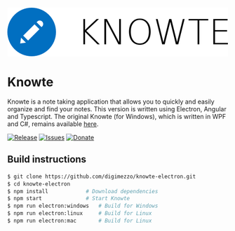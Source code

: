 ![Knowte](Knowte.full.png)

# Knowte

Knowte is a note taking application that allows you to quickly and easily organize and find your notes. This version is written using Electron, Angular and Typescript. The original Knowte (for Windows), which is written in WPF and C#, remains available <a href="https://github.com/digimezzo/Knowte">here</a>.

[![Release](https://img.shields.io/github/release/digimezzo/Knowte-electron.svg?style=flat-square)](https://github.com/digimezzo/Knowte-electron/releases/latest)
[![Issues](https://img.shields.io/github/issues/digimezzo/Knowte-electron.svg?style=flat-square)](https://github.com/digimezzo/Knowte-electron/issues)
[![Donate](https://img.shields.io/badge/Donate-PayPal-green.svg)](https://www.paypal.com/cgi-bin/webscr?cmd=_s-xclick&hosted_button_id=MQALEWTEZ7HX8)

## Build instructions

```bash
$ git clone https://github.com/digimezzo/knowte-electron.git
$ cd knowte-electron
$ npm install            # Download dependencies
$ npm start              # Start Knowte
$ npm run electron:windows   # Build for Windows
$ npm run electron:linux     # Build for Linux
$ npm run electron:mac       # Build for Linux
```
